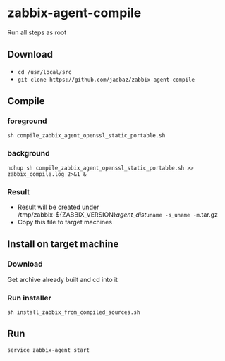 # zabbix-agent-compile

Run all steps as root
## Download
- `cd /usr/local/src`
- `git clone https://github.com/jadbaz/zabbix-agent-compile`

## Compile
### foreground
`sh compile_zabbix_agent_openssl_static_portable.sh`

### background
`nohup sh compile_zabbix_agent_openssl_static_portable.sh >> zabbix_compile.log 2>&1 &`

### Result
- Result will be created under /tmp/zabbix-${ZABBIX_VERSION}_agent_dist_`uname -s`_`uname -m`.tar.gz
- Copy this file to target machines

## Install on target machine
### Download
Get archive already built and cd into it

### Run installer
`sh install_zabbix_from_compiled_sources.sh`

## Run
`service zabbix-agent start`

